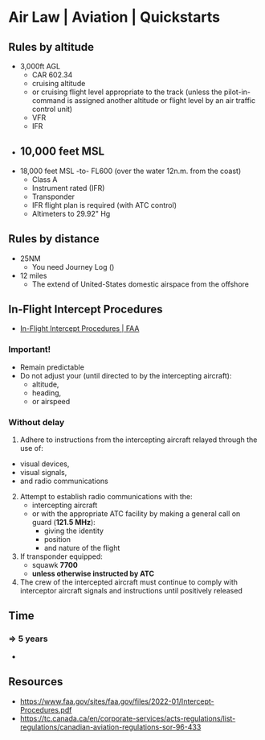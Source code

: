 # Air Law | Aviation | Quickstarts
## Rules by altitude
- 3,000ft AGL
  - CAR 602.34
  - cruising altitude
  - or cruising flight level appropriate to the track (unless the pilot-in-command is assigned another altitude or flight level by an air traffic control unit)
  - VFR
  - IFR
- 10,000 feet MSL
  - 
- 18,000 feet MSL -to- FL600 (over the water 12n.m. from the coast)
  - Class A
  - Instrument rated (IFR)
  - Transponder
  - IFR flight plan is required (with ATC control)
  - Altimeters to 29.92" Hg
## Rules by distance
- 25NM
  - You need Journey Log ()
- 12 miles
  - The extend of United-States domestic airspace from the offshore
## In-Flight Intercept Procedures
- [In-Flight Intercept Procedures | FAA](./Documents/Intercept-Procedures.pdf)
### Important!
- Remain predictable
- Do not adjust your (until directed to by the intercepting aircraft): 
  - altitude,
  - heading, 
  - or airspeed

### Without delay
1. Adhere to instructions from the intercepting aircraft relayed through the use of: 
  - visual devices,
  - visual signals,
  - and radio communications
2. Attempt to establish radio communications with the: 
   - intercepting aircraft 
   - or with the appropriate ATC facility by making a general call on guard (**121.5 MHz**): 
     - giving the identity
     - position
     - and nature of the flight
3. If transponder equipped:
   - squawk **7700**
   - **unless otherwise instructed by ATC**
4. The crew of the intercepted aircraft must continue to comply with interceptor aircraft signals and instructions until positively released

## Time
### => 5 years
- 

## Resources
- https://www.faa.gov/sites/faa.gov/files/2022-01/Intercept-Procedures.pdf
- https://tc.canada.ca/en/corporate-services/acts-regulations/list-regulations/canadian-aviation-regulations-sor-96-433

